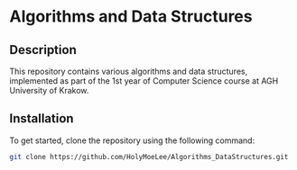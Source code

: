 # Algorithms and Data Structures

## Description
This repository contains various algorithms and data structures, implemented as part of the 1st year of Computer Science course at AGH University of Krakow.

## Installation
To get started, clone the repository using the following command:
```bash
git clone https://github.com/HolyMoeLee/Algorithms_DataStructures.git
